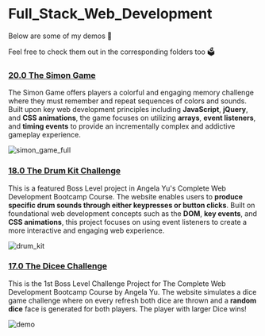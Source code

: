 # Full_Stack_Web_Development

Below are some of my demos 🤩

Feel free to check them out in the corresponding folders too 🗳️

### [20.0 The Simon Game](https://github.com/z-q-ying/full_stack_web_development/tree/4fb96ea70b18fd9260da52673c8a683ece9ec5cc/20.0%20The%20Simon%20Game)
The Simon Game offers players a colorful and engaging memory challenge where they must remember and repeat sequences of colors and sounds. Built upon key web development principles including **JavaScript**, **jQuery**, and **CSS animations**, the game focuses on utilizing **arrays**, **event listeners**, and **timing events** to provide an incrementally complex and addictive gameplay experience.

![simon_game_full](https://github.com/z-q-ying/full_stack_web_development/assets/116849653/4959a98e-0421-4387-b8f4-1d1193553950)

### [18.0 The Drum Kit Challenge](https://github.com/z-q-ying/full_stack_web_development/tree/e6bfdb910cb2f0e94c61e0a76cdebf4aad4aec76/18.0%20The%20Drum%20Kit%20Challenge) 
This is a featured Boss Level project in Angela Yu's Complete Web Development Bootcamp Course. The website enables users to **produce specific drum sounds through either keypresses or button clicks**. Built on foundational web development concepts such as the **DOM**, **key events**, and **CSS animations**, this project focuses on using event listeners to create a more interactive and engaging web experience.

![drum_kit](https://github.com/z-q-ying/full_stack_web_development/assets/116849653/7627ea56-8e99-473b-b567-7887f9b6a369)

### [17.0 The Dicee Challenge](https://github.com/z-q-ying/full_stack_web_development/tree/e6bfdb910cb2f0e94c61e0a76cdebf4aad4aec76/17.0%20The%20Dicee%20Challenge) 
This is the 1st Boss Level Challenge Project for The Complete Web Development Bootcamp Course by Angela Yu. The website simulates a dice game challenge where on every refresh both dice are thrown and a **random dice** face is generated for both players. The player with larger Dice wins!

![demo](https://github.com/z-q-ying/full_stack_web_development/assets/116849653/46beccd4-886b-4178-8095-d5270f1ce8f9)




